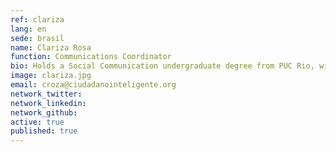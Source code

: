 ```yaml
---
ref: clariza
lang: en
sede: brasil
name: Clariza Rosa
function: Communications Coordinator
bio: Holds a Social Communication undergraduate degree from PUC Rio, with an academic exchange in Colombia. Postgraduate diploma in Trends Research and Analysis. Has worked for the private and public sector.
image: clariza.jpg
email: croza@ciudadanointeligente.org
network_twitter: 
network_linkedin: 
network_github: 
active: true
published: true
---
```

